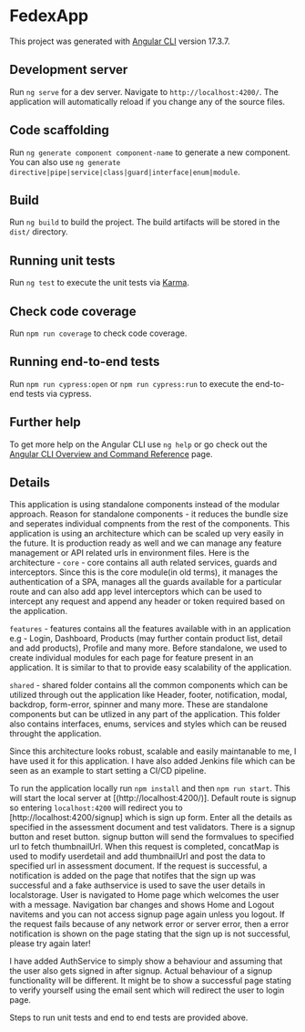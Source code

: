 # FedexApp

This project was generated with [Angular CLI](https://github.com/angular/angular-cli) version 17.3.7.

## Development server

Run `ng serve` for a dev server. Navigate to `http://localhost:4200/`. The application will automatically reload if you change any of the source files.

## Code scaffolding

Run `ng generate component component-name` to generate a new component. You can also use `ng generate directive|pipe|service|class|guard|interface|enum|module`.

## Build

Run `ng build` to build the project. The build artifacts will be stored in the `dist/` directory.

## Running unit tests

Run `ng test` to execute the unit tests via [Karma](https://karma-runner.github.io).

## Check code coverage

Run `npm run coverage` to check code coverage.

## Running end-to-end tests

Run `npm run cypress:open` or `npm run cypress:run` to execute the end-to-end tests via cypress.

## Further help

To get more help on the Angular CLI use `ng help` or go check out the [Angular CLI Overview and Command Reference](https://angular.io/cli) page.

## Details

This application is using standalone components instead of the modular approach. Reason for standalone components - it reduces the bundle size and seperates individual compnents from the rest of the components.
This application is using an architecture which can be scaled up very easily in the future. It is production ready as well and we can manage any feature management or API related urls in environment files.
Here is the architecture -
`core` - core contains all auth related services, guards and interceptors. Since this is the core module(in old terms), it manages the authentication of a SPA, manages all the guards available for a particular route and can also add app level interceptors which can be used to intercept any request and append any header or token required based on the application.

`features` - features contains all the features available with in an application e.g - Login, Dashboard, Products (may further contain product list, detail and add products), Profile and many more. Before standalone, we used to create individual modules for each page for feature present in an application. It is similar to that to provide easy scalability of the application.

`shared` - shared folder contains all the common components which can be utilized through out the application like Header, footer, notification, modal, backdrop, form-error, spinner and many more. These are standalone components but can be utlized in any part of the application. This folder also contains interfaces, enums, services and styles which can be reused throught the application.

Since this architecture looks robust, scalable and easily maintanable to me, I have used it for this application.
I have also added Jenkins file which can be seen as an example to start setting a CI/CD pipeline.

To run the application locally run `npm install` and then `npm run start`. This will start the local server at [(http://localhost:4200/)]. Default route is signup so entering `localhost:4200` will redirect you to [http://localhost:4200/signup] which is sign up form. Enter all the details as specified in the assessment document and test validators. There is a signup button and reset button. signup button will send the formvalues to specified url to fetch thumbnailUrl. When this request is completed, concatMap is used to modify userdetail and add thumbnailUrl and post the data to specified url in assessment document.
If the request is successful, a notification is added on the page that notifes that the sign up was successful and a fake authservice is used to save the user details in localstorage. User is navigated to Home page which welcomes the user with a message. Navigation bar changes and shows Home and Logout navitems and you can not access signup page again unless you logout.
If the request fails because of any network error or server error, then a error notification is shown on the page stating that the sign up is not successful, please try again later!

I have added AuthService to simply show a behaviour and assuming that the user also gets signed in after signup. Actual behaviour of a signup functionality will be different. It might be to show a successful page stating to verify yourself using the email sent which will redirect the user to login page.

Steps to run unit tests and end to end tests are provided above.
